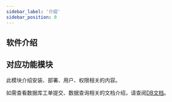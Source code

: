 ```yaml
---
sidebar_label: '介绍'
sidebar_position: 0
---
```

## 软件介绍


## 对应功能模块
此模块介绍安装、部署、用户、权限相关的内容。

如需查看数据库工单提交、数据查询相关的文档介绍，请查阅[DB文档](../db/intro)。